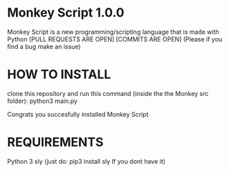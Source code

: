 # Monkey Script 1.0.0 

Monkey Script is a new programming/scripting language that is made with Python [PULL REQUESTS ARE OPEN] [COMMITS ARE OPEN]
(Please if you find a bug make an issue)

# HOW TO INSTALL

clone this repository and run this command (inside the the Monkey src folder): python3 main.py

Congrats you succesfully  installed Monkey Script

# REQUIREMENTS

Python 3
sly (just do: pip3 install sly If you dont have it)
